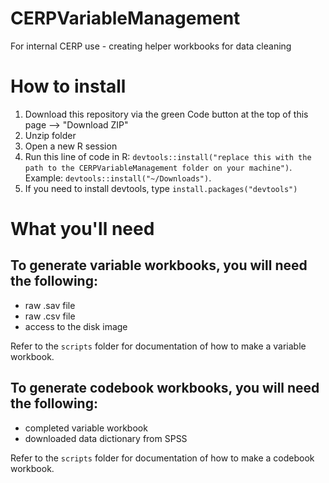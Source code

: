 # CERPVariableManagement
For internal CERP use - creating helper workbooks for data cleaning

# How to install
1. Download this repository via the green Code button at the top of this page --> "Download ZIP"
2. Unzip folder
3. Open a new R session
4. Run this line of code in R: `devtools::install("replace this with the path to the CERPVariableManagement folder on your machine")`. Example: `devtools::install("~/Downloads")`.
6. If you need to install devtools, type `install.packages("devtools")`

# What you'll need
## To generate variable workbooks, you will need the following:
* raw .sav file
* raw .csv file
* access to the disk image

Refer to the `scripts` folder for documentation of how to make a variable workbook.

## To generate codebook workbooks, you will need the following:
* completed variable workbook
* downloaded data dictionary from SPSS

Refer to the `scripts` folder for documentation of how to make a codebook workbook.
